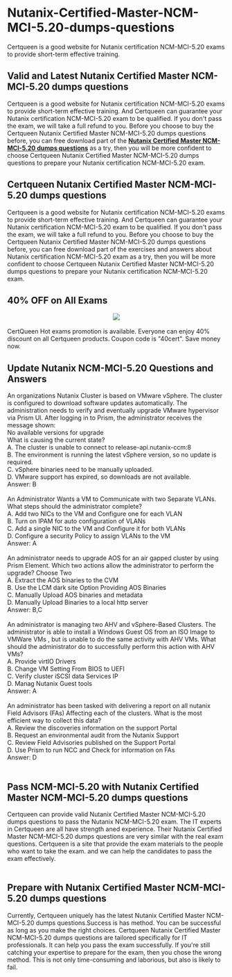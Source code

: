# Nutanix-Certified-Master-NCM-MCI-5.20-dumps-questions
Certqueen is a good website for Nutanix certification NCM-MCI-5.20 exams to provide short-term effective training. 
<br />
<h2>
	Valid and Latest Nutanix Certified Master NCM-MCI-5.20 dumps questions
</h2>
Certqueen is a good website for Nutanix certification NCM-MCI-5.20 exams to provide short-term effective training. And Certqueen can guarantee your Nutanix certification NCM-MCI-5.20 exam to be qualified. If you don't pass the exam, we will take a full refund to you. Before you choose to buy the Certqueen Nutanix Certified Master NCM-MCI-5.20 dumps questions before, you can free download part of the <a href="https://www.certqueen.com/NCM-MCI-5.20.html" target="_blank"><strong>Nutanix Certified Master NCM-MCI-5.20 dumps questions</strong></a> as a try, then you will be more confident to choose Certqueen Nutanix Certified Master NCM-MCI-5.20 dumps questions to prepare your Nutanix certification NCM-MCI-5.20 exam.<br />
<h2>
	Certqueen Nutanix Certified Master NCM-MCI-5.20 dumps questions
</h2>
Certqueen is a good website for Nutanix certification NCM-MCI-5.20 exams to provide short-term effective training. And Certqueen can guarantee your Nutanix certification NCM-MCI-5.20 exam to be qualified. If you don't pass the exam, we will take a full refund to you. Before you choose to buy the Certqueen Nutanix Certified Master NCM-MCI-5.20 dumps questions before, you can free download part of the exercises and answers about Nutanix certification NCM-MCI-5.20 exam as a try, then you will be more confident to choose Certqueen Nutanix Certified Master NCM-MCI-5.20 dumps questions to prepare your Nutanix certification NCM-MCI-5.20 exam.
<h2>
	40% OFF on All Exams
</h2>
<div style="text-align:center;">
	<a href="https://www.certqueen.com/promotion.asp"><img src="https://freedumps.certqueen.com/wp-content/uploads/2023/01/CQ-promo-2023-e1675136747139.jpg" /></a>
</div>
<br />
CertQueen Hot exams promotion is available. Everyone can enjoy 40% discount on all Certqueen products. Coupon code is "40cert". Save money now.
<h2>
	Update Nutanix NCM-MCI-5.20 Questions and Answers
</h2>
An organizations Nutanix Cluster is based on VMware vSphere. The cluster is configured to download software updates automatically. The administration needs to verify and eventually upgrade VMware hypervisor via Prism Ul. After logging in to Prism, the administrator receives the message shown: <br />
No available versions for upgrade <br />
What is causing the current state? <br />
A. The cluster is unable to connect to reIease-api.nutanix-ccm:8 <br />
B. The environment is running the latest vSphere version, so no update is required. <br />
C. vSphere binaries need to be manually uploaded. <br />
D. VMware support has expired, so downloads are not available. <br />
Answer: B<br />
<br />
An Administrator Wants a VM to Communicate with two Separate VLANs. What steps should the administrator complete? <br />
A. Add two NICs to the VM and Configure one for each VLAN <br />
B. Turn on IPAM for auto configuration of VLANs <br />
C. Add a single NIC to the VM and Configure it for both VLANs <br />
D. Configure a security Policy to assign VLANs to the VM <br />
Answer: A<br />
<br />
An administrator needs to upgrade AOS for an air gapped cluster by using Prism Element. Which two actions allow the administrator to perform the upgrade? Choose Two <br />
A. Extract the AOS binaries to the CVM <br />
B. Use the LCM dark site Option Providing AOS Binaries <br />
C. Manually Upload AOS binaries and metadata <br />
D. Manually Upload Binaries to a local http server <br />
Answer: B,C<br />
<br />
An administrator is managing two AHV and vSphere-Based Clusters. The administrator is able to install a Windows Guest OS from an ISO Image to VMWare VMs , but is unable to do the same activity with AHV VMs. What should the administrator do to successfully perform this action with AHV VMs? <br />
A. Provide virtIO Drivers <br />
B. Change VM Setting From BIOS to UEFI <br />
C. Verify cluster iSCSI data Services IP <br />
D. Manag Nutanix Guest tools <br />
Answer: A<br />
<br />
An administrator has been tasked with delivering a report on all nutanix Field Advisors (FAs) Affecting each of the clusters. What is the most efficient way to collect this data? <br />
A. Review the discoveries information on the support Portal <br />
B. Request an environmental audit from the Nutanix Support <br />
C. Review Field Advisories published on the Support Portal <br />
D. Use Prism to run NCC and Check for information on FAs <br />
Answer: D<br />
<br />
<h2>
	Pass NCM-MCI-5.20 with Nutanix Certified Master NCM-MCI-5.20 dumps questions
</h2>
Certqueen can provide valid Nutanix Certified Master NCM-MCI-5.20 dumps questions to pass the Nutanix NCM-MCI-5.20 exam. The IT experts in Certqueen are all have strength aned experience. Their Nutanix Certified Master NCM-MCI-5.20 dumps questions are very similar with the real exam questions. Certqueen is a site that provide the exam materials to the people who want to take the exam. and we can help the candidates to pass the exam effectively.<br />
<br />
<h2>
	Prepare with Nutanix Certified Master NCM-MCI-5.20 dumps questions
</h2>
Currently, Certqueen uniquely has the latest Nutanix Certified Master NCM-MCI-5.20 dumps questions.Success is has method. You can be successful as long as you make the right choices. Certqueen Nutanix Certified Master NCM-MCI-5.20 dumps questions are tailored specifically for IT professionals. It can help you pass the exam successfully. If you're still catching your expertise to prepare for the exam, then you chose the wrong method. This is not only time-consuming and laborious, but also is likely to fail.
